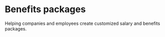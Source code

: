# Benefits packages

Helping companies and employees create customized salary and benefits packages.
